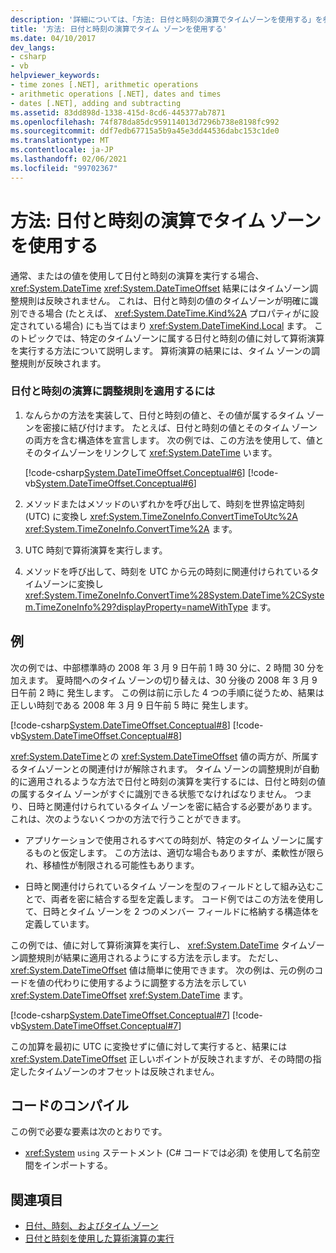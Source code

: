 ```yaml
---
description: '詳細については、「方法: 日付と時刻の演算でタイムゾーンを使用する」を参照してください。'
title: '方法: 日付と時刻の演算でタイム ゾーンを使用する'
ms.date: 04/10/2017
dev_langs:
- csharp
- vb
helpviewer_keywords:
- time zones [.NET], arithmetic operations
- arithmetic operations [.NET], dates and times
- dates [.NET], adding and subtracting
ms.assetid: 83dd898d-1338-415d-8cd6-445377ab7871
ms.openlocfilehash: 74f878da85dc959114013d7296b738e8198fc992
ms.sourcegitcommit: ddf7edb67715a5b9a45e3dd44536dabc153c1de0
ms.translationtype: MT
ms.contentlocale: ja-JP
ms.lasthandoff: 02/06/2021
ms.locfileid: "99702367"
---
```

# <a name="how-to-use-time-zones-in-date-and-time-arithmetic"></a>方法: 日付と時刻の演算でタイム ゾーンを使用する

通常、またはの値を使用して日付と時刻の演算を実行する場合、 <xref:System.DateTime> <xref:System.DateTimeOffset> 結果にはタイムゾーン調整規則は反映されません。 これは、日付と時刻の値のタイムゾーンが明確に識別できる場合 (たとえば、 <xref:System.DateTime.Kind%2A> プロパティがに設定されている場合) にも当てはまり <xref:System.DateTimeKind.Local> ます。 このトピックでは、特定のタイムゾーンに属する日付と時刻の値に対して算術演算を実行する方法について説明します。 算術演算の結果には、タイム ゾーンの調整規則が反映されます。

### <a name="to-apply-adjustment-rules-to-date-and-time-arithmetic"></a>日付と時刻の演算に調整規則を適用するには

1. なんらかの方法を実装して、日付と時刻の値と、その値が属するタイム ゾーンを密接に結び付けます。 たとえば、日付と時刻の値とそのタイム ゾーンの両方を含む構造体を宣言します。 次の例では、この方法を使用して、値とそのタイムゾーンをリンクして <xref:System.DateTime> います。

   [!code-csharp[System.DateTimeOffset.Conceptual#6](../../../samples/snippets/csharp/VS_Snippets_CLR_System/system.DateTimeOffset.Conceptual/cs/Conceptual6.cs#6)]
   [!code-vb[System.DateTimeOffset.Conceptual#6](../../../samples/snippets/visualbasic/VS_Snippets_CLR_System/system.DateTimeOffset.Conceptual/vb/Conceptual6.vb#6)]

2. メソッドまたはメソッドのいずれかを呼び出して、時刻を世界協定時刻 (UTC) に変換し <xref:System.TimeZoneInfo.ConvertTimeToUtc%2A> <xref:System.TimeZoneInfo.ConvertTime%2A> ます。

3. UTC 時刻で算術演算を実行します。

4. メソッドを呼び出して、時刻を UTC から元の時刻に関連付けられているタイムゾーンに変換し <xref:System.TimeZoneInfo.ConvertTime%28System.DateTime%2CSystem.TimeZoneInfo%29?displayProperty=nameWithType> ます。

## <a name="example"></a>例

次の例では、中部標準時の 2008 年 3 月 9 日午前 1 時 30 分に、2 時間 30 分を 加えます。 夏時間へのタイム ゾーンの切り替えは、30 分後の 2008 年 3 月 9 日午前 2 時に 発生します。 この例は前に示した 4 つの手順に従うため、結果は正しい時刻である 2008 年 3 月 9 日午前 5 時に 発生します。

[!code-csharp[System.DateTimeOffset.Conceptual#8](../../../samples/snippets/csharp/VS_Snippets_CLR_System/system.DateTimeOffset.Conceptual/cs/Conceptual8.cs#8)]
[!code-vb[System.DateTimeOffset.Conceptual#8](../../../samples/snippets/visualbasic/VS_Snippets_CLR_System/system.DateTimeOffset.Conceptual/vb/Conceptual8.vb#8)]

<xref:System.DateTime>との <xref:System.DateTimeOffset> 値の両方が、所属するタイムゾーンとの関連付けが解除されます。 タイム ゾーンの調整規則が自動的に適用されるような方法で日付と時刻の演算を実行するには、日付と時刻の値の属するタイム ゾーンがすぐに識別できる状態でなければなりません。 つまり、日時と関連付けられているタイム ゾーンを密に結合する必要があります。 これは、次のようないくつかの方法で行うことができます。

- アプリケーションで使用されるすべての時刻が、特定のタイム ゾーンに属するものと仮定します。 この方法は、適切な場合もありますが、柔軟性が限られ、移植性が制限される可能性もあります。

- 日時と関連付けられているタイム ゾーンを型のフィールドとして組み込むことで、両者を密に結合する型を定義します。 コード例ではこの方法を使用して、日時とタイム ゾーンを 2 つのメンバー フィールドに格納する構造体を定義しています。

この例では、値に対して算術演算を実行し、 <xref:System.DateTime> タイムゾーン調整規則が結果に適用されるようにする方法を示します。 ただし、 <xref:System.DateTimeOffset> 値は簡単に使用できます。 次の例は、元の例のコードを値の代わりに使用するように調整する方法を示してい <xref:System.DateTimeOffset> <xref:System.DateTime> ます。

[!code-csharp[System.DateTimeOffset.Conceptual#7](../../../samples/snippets/csharp/VS_Snippets_CLR_System/system.DateTimeOffset.Conceptual/cs/Conceptual6.cs#7)]
[!code-vb[System.DateTimeOffset.Conceptual#7](../../../samples/snippets/visualbasic/VS_Snippets_CLR_System/system.DateTimeOffset.Conceptual/vb/Conceptual6.vb#7)]

この加算を最初に UTC に変換せずに値に対して実行すると、結果には <xref:System.DateTimeOffset> 正しいポイントが反映されますが、その時間の指定したタイムゾーンのオフセットは反映されません。

## <a name="compiling-the-code"></a>コードのコンパイル

この例で必要な要素は次のとおりです。

- <xref:System> `using` ステートメント (C# コードでは必須) を使用して名前空間をインポートする。

## <a name="see-also"></a>関連項目

- [日付、時刻、およびタイム ゾーン](index.md)
- [日付と時刻を使用した算術演算の実行](performing-arithmetic-operations.md)
